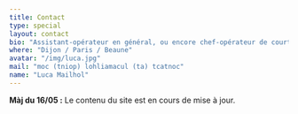 ```yaml
---
title: Contact
type: special
layout: contact
bio: "Assistant-opérateur en général, ou encore chef-opérateur de court. Je suis aussi capable en gestion de post-production, notamment en étalonnage. Vous trouverez sur ce site web les différentes choses que je touche ou apprécie. N'hésitez pas à me contacter."
where: "Dijon / Paris / Beaune"
avatar: "/img/luca.jpg"
mail: "moc (tniop) lohliamacul (ta) tcatnoc"
name: "Luca Mailhol"
---
```


**Màj du 16/05 :** Le contenu du site est en cours de mise à jour.
